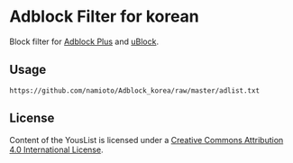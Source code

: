 # Adblock Filter for korean

Block filter for [Adblock Plus][] and [uBlock][].

[Adblock Plus]: https://adblockplus.org/
[uBlock]: https://github.com/gorhill/uBlock

## Usage

```
https://github.com/namioto/Adblock_korea/raw/master/adlist.txt
```

## License

Content of the YousList is licensed under a [Creative Commons Attribution 4.0 International License](http://creativecommons.org/licenses/by/4.0/).
